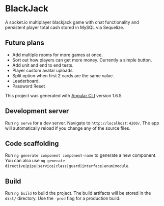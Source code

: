 # BlackJack

A socket.io multiplayer blackjack game with chat functionality and persistent player total cash stored in MySQL via Sequelize.

## Future plans

<ul>
<li>Add multiple rooms for more games at once.</li>
<li>Sort out how players can get more money. Currently a simple button.</li>
<li>Add unit and end to end tests.</li>
<li>Player custom avatar uploads.</li>
<li>Split option when first 2 cards are the same value.</li>
<li>Leaderboard.</li>
<li>Password Reset</li>
</ul>

This project was generated with [Angular CLI](https://github.com/angular/angular-cli) version 1.6.5.

## Development server

Run `ng serve` for a dev server. Navigate to `http://localhost:4200/`. The app will automatically reload if you change any of the source files.

## Code scaffolding

Run `ng generate component component-name` to generate a new component. You can also use `ng generate directive|pipe|service|class|guard|interface|enum|module`.

## Build

Run `ng build` to build the project. The build artifacts will be stored in the `dist/` directory. Use the `-prod` flag for a production build.

